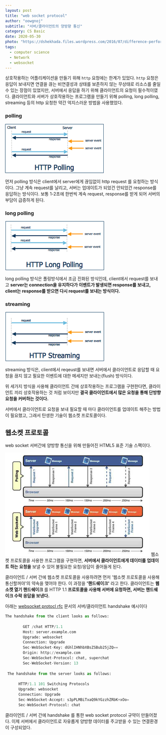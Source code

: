 ```yaml
---
layout: post
title: "web socket protocol"
author: "oowgnoj"
subtitle: "서버/클라이언트의 양방향 통신"
category: CS Basic
date: 2020-05-30
photo: "https://dshekhada.files.wordpress.com/2016/07/difference-performance1.png?w=1400"
tags:
  - computer science
  - Network
  - websocket
---
```




상호작용하는 어플리케이션을 만들기 위해 `http` 요청에는 한계가 있었다. `http` 요청은 응답이 보내지면 연결을 끊는 비연결성과 상태를 보존하지 않는 무상태로 리소스를 줄일 수 있는 장점이 있었지만, 서버에서 응답을 하기 위해 클라이언트의 요청이 필수적이였다. 클라이언트와 서버가 상호작용하는 프로그램을 만들기 위해 polling, long polling, streaming 등의 http 요청한 약간 억지스러운 방법을 사용했었다. 

 

### polling

![OS](./../images/in-post/network/HttpPolling.gif)

먼저 polling 방식은 client에서 server에게 끊임없이 http request 를 요청하는 방식이다. 그냥 계속 request를 날리고, 서버는 업데이트가 되었건 안되었건 response를 응답하는 방식이다. 보통 1-2초에 한번씩 계속 request, response를 받게 되어 서버의 부담이 급증하게 된다.

### long polling

![OS](./../images/in-post/network/HttpLongPolling.gif)

long polling 방식은 폴링방식에서 조금 진화된 방식인데,  client에서 request를 보내고 **server는 connection을 유지하다가 이벤트가 발생되면 response를 보내고, client는 response를 받으면 다시 request를 보내는 방식이다.**

### streaming

![OS](./../images/in-post/network/HttpStreaming.gif)

streaming 방식은, client에서 reqeust를 보내면 서버에서 클라이언트로 응답할 때 요청을 끊지 않고 필요한 이벤트에 대한 메세지만 보내는(flush) 방식이다.

위 세가지 방식을 사용해 클라이언트 간에 상호작용하는 프로그램을 구현한다면, 클라이언트 끼리 상호작용하는 것 처럼 보이지만 **결국 클라이언트에서 많은 요청을 통해 단방향 요청을 커버하는 것이다.**

서버에서 클라이언트로 요청을 보내 필요할 때 마다 클라이언트를 업데이트 해주는 방법이 필요했고, 그래서 탄생한 기술이 웹소켓 프로토콜이다.

## 웹소켓 프로토콜

web socket 서버간에 양방향 통신을 위해 만들어진 HTML5 표준 기술 스팩이다.

![OS](./../images/in-post/network/websocket-vs-ajax.png)
웹소켓 프로토콜을 사용한 프로그램을 구현하면, **서버에서 클라이언트에게 데이터를 업데이트 하는 요청을** 보낼 수 있어 불필요한 요청/응답이 줄어들게 된다.

클라이언트 / 서버 간에 웹소켓 프로토콜을 사용하려면 먼저 '웹소켓 프로토콜을 사용해 통신할꺼야'의 약속을 맺어야 한다. 이 과정을 **'핸드쉐이크'** 라고 한다. 클라이언트는 **웹소켓 열기 핸드쉐이크** 를 HTTP 1.1 **프로토콜을 사용해 서버에 요청하면, 서버는 핸드쉐이크 수락 응답을 보낸다.**

아래는 [websocket protocl rfc](https://tools.ietf.org/html/rfc6455) 문서의 서버/클라이언트 handshake 예시이다

```python
The handshake from the client looks as follows:

        GET /chat HTTP/1.1
        Host: server.example.com
        Upgrade: websocket
        Connection: Upgrade
        Sec-WebSocket-Key: dGhlIHNhbXBsZSBub25jZQ==
        Origin: http://example.com
        Sec-WebSocket-Protocol: chat, superchat
        Sec-WebSocket-Version: 13

 The handshake from the server looks as follows:

      HTTP/1.1 101 Switching Protocols
      Upgrade: websocket
      Connection: Upgrade
      Sec-WebSocket-Accept: s3pPLMBiTxaQ9kYGzzhZRbK+xOo=
      Sec-WebSocket-Protocol: chat
```

클라이언트 / 서버 간에 handshake 를 통한 web socket protocol 규약이 만들어졌다. 이제 서버에서 클라이언트로 자유롭게 양방향 데이터를 주고받을 수 있는 연결환경이 구성되었다.